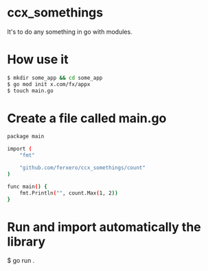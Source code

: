 # ccx_somethings
It's to do any something in go with modules.

# How use it

```sh
$ mkdir some_app && cd some_app
$ go mod init x.com/fx/appx
$ touch main.go
```

# Create a file called main.go

```sh
package main

import (
	"fmt"

	"github.com/ferxero/ccx_somethings/count"
)

func main() {
	fmt.Println("", count.Max(1, 2))
}
```

# Run and import automatically the library

$ go run .

